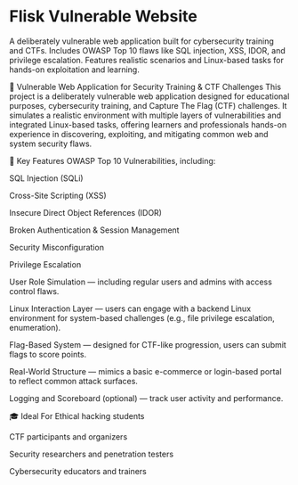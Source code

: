 # Flisk Vulnerable Website
A deliberately vulnerable web application built for cybersecurity training and CTFs. Includes OWASP Top 10 flaws like SQL injection, XSS, IDOR, and privilege escalation. Features realistic scenarios and Linux-based tasks for hands-on exploitation and learning.

🔐 Vulnerable Web Application for Security Training & CTF Challenges This project is a deliberately vulnerable web application designed for educational purposes, cybersecurity training, and Capture The Flag (CTF) challenges. It simulates a realistic environment with multiple layers of vulnerabilities and integrated Linux-based tasks, offering learners and professionals hands-on experience in discovering, exploiting, and mitigating common web and system security flaws.

🧰 Key Features OWASP Top 10 Vulnerabilities, including:

SQL Injection (SQLi)

Cross-Site Scripting (XSS)

Insecure Direct Object References (IDOR)

Broken Authentication & Session Management

Security Misconfiguration

Privilege Escalation

User Role Simulation — including regular users and admins with access control flaws.

Linux Interaction Layer — users can engage with a backend Linux environment for system-based challenges (e.g., file privilege escalation, enumeration).

Flag-Based System — designed for CTF-like progression, users can submit flags to score points.

Real-World Structure — mimics a basic e-commerce or login-based portal to reflect common attack surfaces.

Logging and Scoreboard (optional) — track user activity and performance.

🎓 Ideal For Ethical hacking students

CTF participants and organizers

Security researchers and penetration testers

Cybersecurity educators and trainers
